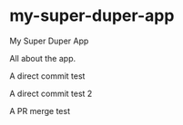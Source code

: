 # my-super-duper-app
My Super Duper App

All about the app.

A direct commit test

A direct commit test 2

A PR merge test
